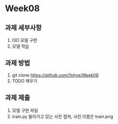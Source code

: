 # Week08

## 과제 세부사항
1. I3D 모델 구현
2. 모델 학습

## 과제 방법
1. git clone https://github.com/1nhye/Week08
2. TODO 채우기

## 과제 제출
1. 모델 구현 파일
2. train.py 돌아가고 있는 사진 캡쳐, 사진 이름은 train.png

